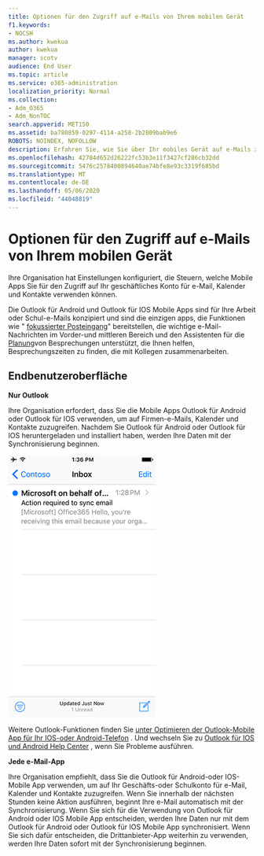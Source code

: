 ```yaml
---
title: Optionen für den Zugriff auf e-Mails von Ihrem mobilen Gerät
f1.keywords:
- NOCSH
ms.author: kwekua
author: kwekua
manager: scotv
audience: End User
ms.topic: article
ms.service: o365-administration
localization_priority: Normal
ms.collection:
- Adm_O365
- Adm_NonTOC
search.appverid: MET150
ms.assetid: ba780859-0297-4114-a258-2b2809bab9e6
ROBOTS: NOINDEX, NOFOLLOW
description: Erfahren Sie, wie Sie über Ihr mobiles Gerät auf e-Mails zugreifen.
ms.openlocfilehash: 42784d652d26222fc53b3e11f3427cf286cb32dd
ms.sourcegitcommit: 5476c2578400894640ae74bfe8e93c3319f685bd
ms.translationtype: MT
ms.contentlocale: de-DE
ms.lasthandoff: 05/06/2020
ms.locfileid: "44048819"
---
```

# <a name="options-for-accessing-email-from-your-mobile-device"></a>Optionen für den Zugriff auf e-Mails von Ihrem mobilen Gerät

Ihre Organisation hat Einstellungen konfiguriert, die Steuern, welche Mobile Apps Sie für den Zugriff auf Ihr geschäftliches Konto für e-Mail, Kalender und Kontakte verwenden können.
  
Die Outlook für Android und Outlook für IOS Mobile Apps sind für Ihre Arbeit oder Schul-e-Mails konzipiert und sind die einzigen apps, die Funktionen wie " [fokussierter Posteingang](https://support.office.com/article/f445ad7f-02f4-4294-a82e-71d8964e3978.aspx)" bereitstellen, die wichtige e-Mail-Nachrichten im Vorder-und mittleren Bereich und den Assistenten für die [Planung](https://www.microsoft.com/?ref=go)von Besprechungen unterstützt, die Ihnen helfen, Besprechungszeiten zu finden, die mit Kollegen zusammenarbeiten.
  
## <a name="end-user-experience"></a>Endbenutzeroberfläche

 **Nur Outlook**
  
Ihre Organisation erfordert, dass Sie die Mobile Apps Outlook für Android oder Outlook für IOS verwenden, um auf Firmen-e-Mails, Kalender und Kontakte zuzugreifen. Nachdem Sie Outlook für Android oder Outlook für IOS heruntergeladen und installiert haben, werden Ihre Daten mit der Synchronisierung beginnen.
  
![Beispiel-e-Mail zur Verwendung von Outlook zum Synchronisieren von e-Mails](../../media/798d942a-4181-4dcb-8039-cd9f2edd9723.png)
  
Weitere Outlook-Funktionen finden Sie [unter Optimieren der Outlook-Mobile App für Ihr IOS-oder Android-Telefon](https://support.office.com/article/de075b19-b73c-4d8a-841b-459982c7e890.aspx) . Und wechseln Sie zu [Outlook für IOS und Android Help Center](https://support.office.com/article/cd84214e-a5ac-4e95-9ea3-e07f78d0cde6.aspx) , wenn Sie Probleme ausführen. 
  
 **Jede e-Mail-App**
  
Ihre Organisation empfiehlt, dass Sie die Outlook für Android-oder IOS-Mobile App verwenden, um auf Ihr Geschäfts-oder Schulkonto für e-Mail, Kalender und Kontakte zuzugreifen. Wenn Sie innerhalb der nächsten Stunden keine Aktion ausführen, beginnt Ihre e-Mail automatisch mit der Synchronisierung. Wenn Sie sich für die Verwendung von Outlook für Android oder IOS Mobile App entscheiden, werden Ihre Daten nur mit dem Outlook für Android oder Outlook für IOS Mobile App synchronisiert. Wenn Sie sich dafür entscheiden, die Drittanbieter-App weiterhin zu verwenden, werden Ihre Daten sofort mit der Synchronisierung beginnen.
  

